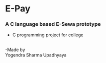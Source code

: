 # E-Pay

### A C language based E-Sewa prototype 
- C programming project for college
<br>
-Made by 
<br>
Yogendra Sharma Upadhyaya <br>

